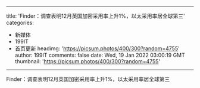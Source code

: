 
---
title: 'Finder：调查表明12月英国加密采用率上升1%，以太采用率居全球第三'
categories: 
 - 新媒体
 - 199IT
 - 首页更新
headimg: 'https://picsum.photos/400/300?random=4755'
author: 199IT
comments: false
date: Wed, 19 Jan 2022 03:00:19 GMT
thumbnail: 'https://picsum.photos/400/300?random=4755'
---

<div>   
Finder：调查表明12月英国加密采用率上升1%，以太采用率居全球第三  
</div>
            